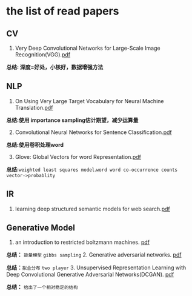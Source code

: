 # the list of read papers
## CV
1. Very Deep Convolutional Networks for Large-Scale Image Recognition(VGG).[pdf](https://arxiv.org/pdf/1409.1556.pdf)

**总结: 深度=好处，小核好，数据增强方法**
## NLP

1. On Using Very Large Target Vocabulary for Neural Machine Translation.[pdf](https://arxiv.org/pdf/1412.2007.pdf)

**总结:使用 importance sampling估计期望，减少运算量**

2. Convolutional Neural Networks for Sentence Classification.[pdf](https://arxiv.org/pdf/1408.5882.pdf)

**总结:使用卷积处理word**

3. Glove: Global Vectors for word Representation.[pdf](https://nlp.stanford.edu/pubs/glove.pdf)

**总结:**`weighted least squares model`.`word word co-occurrence counts` `vector->probablity`
## IR
1. learning deep structured semantic models for web search.[pdf](https://www.microsoft.com/en-us/research/wp-content/uploads/2016/02/cikm2013_DSSM_fullversion.pdf)

## Generative Model
1. an introduction to restricted boltzmann machines. [pdf](http://image.diku.dk/igel/paper/AItRBM-proof.pdf)

**总结：** `能量模型`  `gibbs sampling`
2. Generative adversarial networks. [pdf](https://arxiv.org/pdf/1406.2661.pdf)

**总结：**`拟合分布` `two player`
3. Unsupervised Representation Learning with Deep Convolutional Generative Adversarial Networks(DCGAN). [pdf](https://arxiv.org/pdf/1511.06434.pdf)

**总结：** `给出了一个相对稳定的结构`
